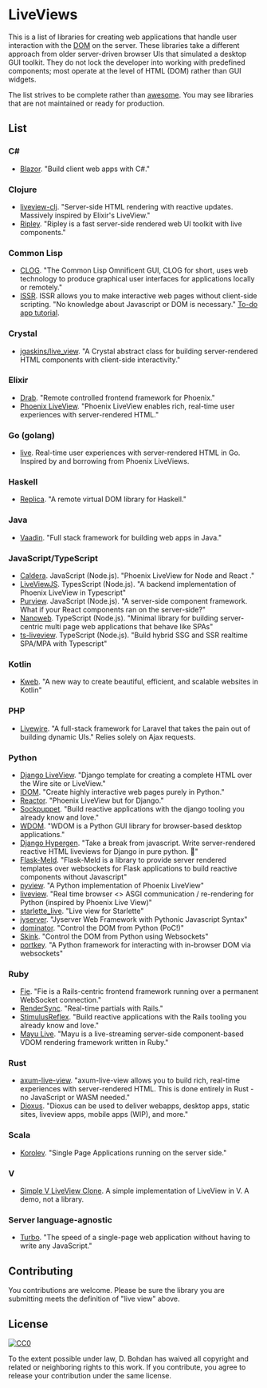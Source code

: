 # LiveViews

This is a list of libraries for creating web applications that handle user interaction with the [DOM](https://en.wikipedia.org/wiki/Document_Object_Model) on the server.
These libraries take a different approach from older server-driven browser UIs that simulated a desktop GUI toolkit.
They do not lock the developer into working with predefined components;
most operate at the level of HTML (DOM) rather than GUI widgets.

The list strives to be complete rather than [awesome](https://github.com/sindresorhus/awesome).
You may see libraries that are not maintained or ready for production.

## List

### C#

* [Blazor](https://dotnet.microsoft.com/apps/aspnet/web-apps/client).
  "Build client web apps with C#."

### Clojure

* [liveview-clj](https://github.com/prepor/liveview-clj).
  "Server-side HTML rendering with reactive updates. Massively inspired by Elixir's LiveView."
* [Ripley](https://github.com/tatut/ripley).
  "Ripley is a fast server-side rendered web UI toolkit with live components."

### Common Lisp

* [CLOG](https://github.com/rabbibotton/clog).
  "The Common Lisp Omnificent GUI, CLOG for short, uses web technology to produce graphical user interfaces for applications locally or remotely."
* [ISSR](https://github.com/interactive-ssr/client/blob/master/main.org/).
  ISSR allows you to make interactive web pages without client-side scripting. "No knowledge about Javascript or DOM is necessary." [To-do app tutorial](http://cjackson.tk/todo-tutorial).

### Crystal

* [jgaskins/live_view](https://github.com/jgaskins/live_view).
  "A Crystal abstract class for building server-rendered HTML components with client-side interactivity."

### Elixir

* [Drab](https://github.com/grych/drab).
  "Remote controlled frontend framework for Phoenix."
* [Phoenix LiveView](https://github.com/phoenixframework/phoenix\_live\_view).
  "Phoenix LiveView enables rich, real-time user experiences with server-rendered HTML."

### Go (golang)

* [live](https://github.com/jfyne/live).
  Real-time user experiences with server-rendered HTML in Go. Inspired by and borrowing from Phoenix LiveViews.

### Haskell

* [Replica](https://github.com/pkamenarsky/replica).
  "A remote virtual DOM library for Haskell."

### Java

* [Vaadin](https://vaadin.com).
  "Full stack framework for building web apps in Java."

### JavaScript/TypeScript

* [Caldera](https://github.com/calderajs/caldera-react).
  JavaScript (Node.js).
  "Phoenix LiveView for Node and React ."
* [LiveViewJS](https://github.com/floodfx/liveviewjs).
  TypesScript (Node.js).
  "A backend implementation of Phoenix LiveView in Typescript"
* [Purview](https://github.com/karthikv/purview).
  JavaScript (Node.js).
  "A server-side component framework. What if your React components ran on the server-side?"
* [Nanoweb](https://nanoweb.js.org/).
  TypeScript (Node.js).
  "Minimal library for building server-centric multi page web applications that behave like SPAs"
* [ts-liveview](https://github.com/beenotung/ts-liveview).
  TypeScript (Node.js).
  "Build hybrid SSG and SSR realtime SPA/MPA with Typescript"

### Kotlin

* [Kweb](http://docs.kweb.io/).
  "A new way to create beautiful, efficient, and scalable websites in Kotlin"

### PHP

* [Livewire](https://github.com/livewire/livewire).
  "A full-stack framework for Laravel that takes the pain out of building dynamic UIs." Relies solely on Ajax requests.

### Python

* [Django LiveView](https://github.com/Django-LiveView/liveview).
  "Django template for creating a complete HTML over the Wire site or LiveView."
* [IDOM](https://github.com/idom-team/idom).
  "Create highly interactive web pages purely in Python."
* [Reactor](https://github.com/edelvalle/reactor).
  "Phoenix LiveView but for Django."
* [Sockpuppet](https://github.com/jonathan-s/django-sockpuppet).
  "Build reactive applications with the django tooling you already know and love."
* [WDOM](https://github.com/miyakogi/wdom). "WDOM is a Python GUI library for browser-based desktop applications."
* [Django Hypergen](https://github.com/runekaagaard/django-hypergen/).
  "Take a break from javascript. Write server-rendered reactive HTML liveviews for Django in pure python. 💫"
* [Flask-Meld](https://www.flask-meld.dev/).
  "Flask-Meld is a library to provide server rendered templates over websockets for Flask applications to build reactive components without Javascript"
* [pyview](https://github.com/ogrodnek/pyview).
  "A Python implementation of Phoenix LiveView"
* [liveview](https://github.com/abravalheri/liveview).
  "Real time browser <> ASGI communication / re-rendering for Python (inspired by Phoenix Live View)"
* [starlette_live](https://github.com/alex-oleshkevich/starlette_live).
  "Live view for Starlette"
* [jyserver](https://github.com/ftrias/jyserver).
  "Jyserver Web Framework with Pythonic Javascript Syntax"
* [dominator](https://github.com/FFY00/dominator).
  "Control the DOM from Python (PoC!)"
* [Skink](https://github.com/oksome/Skink).
  "Control the DOM from Python using Websockets"
* [portkey](https://github.com/red8012/portkey).
  "A Python framework for interacting with in-browser DOM via websockets"

### Ruby

* [Fie](https://github.com/raen79/fie).
  "Fie is a Rails-centric frontend framework running over a permanent WebSocket connection."
* [RenderSync](https://github.com/chrismccord/render_sync).
  "Real-time partials with Rails."
* [StimulusReflex](https://github.com/hopsoft/stimulus_reflex).
  "Build reactive applications with the Rails tooling you already know and love."
* [Mayu Live](https://github.com/mayu-live/framework).
  "Mayu is a live-streaming server-side component-based VDOM rendering framework written in Ruby."

### Rust

* [axum-live-view](https://github.com/davidpdrsn/axum-live-view).
  "axum-live-view allows you to build rich, real-time experiences with server-rendered HTML. This is done entirely in Rust - no JavaScript or WASM needed."
* [Dioxus](https://github.com/dioxuslabs/dioxus).
  "Dioxus can be used to deliver webapps, desktop apps, static sites, liveview apps, mobile apps (WIP), and more."

### Scala

* [Korolev](https://github.com/fomkin/korolev).
  "Single Page Applications running on the server side."

### V

* [Simple V LiveView Clone](https://github.com/atomkirk/v-playground). A simple implementation of LiveView in V. A demo, not a library.

### Server language-agnostic

* [Turbo](https://turbo.hotwired.dev/).
  "The speed of a single-page web application without having to write any JavaScript."

## Contributing

You contributions are welcome.
Please be sure the library you are submitting meets the definition of "live view" above.

## License

[![CC0](https://i.creativecommons.org/p/zero/1.0/88x31.png)](https://creativecommons.org/publicdomain/zero/1.0/)

To the extent possible under law, D. Bohdan has waived all copyright and related or neighboring rights to this work.
If you contribute, you agree to release your contribution under the same license.

